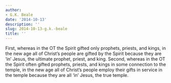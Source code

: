 ```yaml
---
author:
- G.K. Beale
date: '2014-10-13'
description: ''
slug: 2014-10-13-g.k.-beale
title: ''
---
```

First, whereas in the OT the Spirit gifted only prophets, priests, and kings, in the new age all of Christ’s people are gifted by the Spirit because they are ‘in’ Jesus, the ultimate prophet, priest, and king. Second, whereas in the OT the Spirit often gifted prophets, priests, and kings in some connection to the temple, in the new age all of Christ’s people employ their gifts in service in the temple because they are all ‘in’ Jesus, the true temple.



